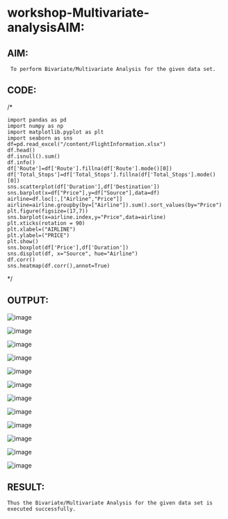 # workshop-Multivariate-analysisAIM:
## AIM:
     To perform Bivariate/Multivariate Analysis for the given data set.
## CODE:
/*
~~~
import pandas as pd
import numpy as np
import matplotlib.pyplot as plt
import seaborn as sns
df=pd.read_excel("/content/FlightInformation.xlsx")
df.head()
df.isnull().sum()
df.info()
df['Route']=df['Route'].fillna(df['Route'].mode()[0])
df['Total_Stops']=df['Total_Stops'].fillna(df['Total_Stops'].mode()[0])
sns.scatterplot(df['Duration'],df['Destination'])
sns.barplot(x=df["Price"],y=df["Source"],data=df)
airline=df.loc[:,["Airline","Price"]]
airline=airline.groupby(by=["Airline"]).sum().sort_values(by="Price")
plt.figure(figsize=(17,7))
sns.barplot(x=airline.index,y="Price",data=airline)
plt.xticks(rotation = 90)
plt.xlabel=("AIRLINE")
plt.ylabel=("PRICE")
plt.show()
sns.boxplot(df['Price'],df['Duration'])
sns.displot(df, x="Source", hue="Airline")
df.corr()
sns.heatmap(df.corr(),annot=True)
~~~
*/

## OUTPUT:

![image](https://user-images.githubusercontent.com/103166779/193091025-4e056669-34f9-4750-8144-c3362394027d.png)

![image](https://user-images.githubusercontent.com/103166779/193091474-b44d5430-acd5-4c32-bb17-7db15b60e3cc.png)

![image](https://user-images.githubusercontent.com/103166779/193091989-ba5afdc5-ad4a-4c29-b0db-f4b7987e4fc3.png)

![image](https://user-images.githubusercontent.com/103166779/193092243-12cefe29-6a0f-4dee-ad2e-dd56ccbf2c30.png)

![image](https://user-images.githubusercontent.com/103166779/193092424-c5861470-b012-489e-8a29-a77d6336039b.png)

![image](https://user-images.githubusercontent.com/103166779/193092588-30822169-3ba4-4546-b5e5-fb78f047f433.png)

![image](https://user-images.githubusercontent.com/103166779/193092827-5f2f93c2-0e54-4fba-b412-2845f8f900a1.png)

![image](https://user-images.githubusercontent.com/103166779/193092980-4a405690-cd56-4cd4-9532-2deee6d4f8d0.png)

![image](https://user-images.githubusercontent.com/103166779/193093127-3b8e89b2-85a2-4bef-a031-a9a0528ff8b5.png)

![image](https://user-images.githubusercontent.com/103166779/193093259-2c6409f4-7314-4e02-bd60-a1ef0dcac102.png)

![image](https://user-images.githubusercontent.com/103166779/193093388-b9defbed-33c3-4f34-803a-883df82f0e2b.png)

![image](https://user-images.githubusercontent.com/103166779/193093493-a6d74108-6d1d-40af-8b5b-cc3ef670633a.png)


## RESULT:
    Thus the Bivariate/Multivariate Analysis for the given data set is executed successfully.
